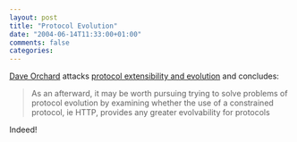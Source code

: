 ```yaml
---
layout: post
title: "Protocol Evolution"
date: "2004-06-14T11:33:00+01:00"
comments: false
categories: 
---
```


<p><a href="http://www.pacificspirit.com/blog/">Dave Orchard</a> attacks <a href="http://www.pacificspirit.com/blog/2004/06/14/protocol_extensibility_and_versioning">protocol extensibility and evolution</a> and concludes:</p>

<blockquote>
<p>As an afterward, it may be worth pursuing trying to solve problems of protocol evolution by examining whether the use of a constrained protocol, ie HTTP, provides any greater evolvability for protocols</p>
</blockquote>

<p>Indeed!</p>


